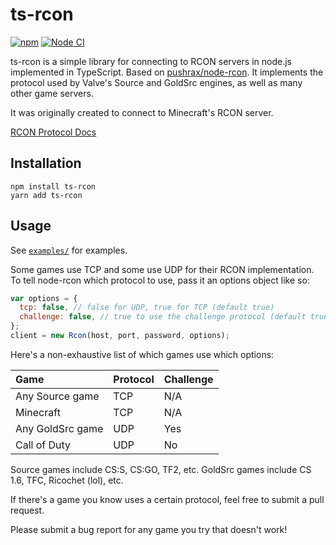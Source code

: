 # ts-rcon

[![npm](https://img.shields.io/npm/v/ts-rcon)](https://www.npmjs.com/package/ts-rcon) [![Node CI](https://github.com/bmiddha/ts-rcon/workflows/Node%20CI/badge.svg)](https://github.com/bmiddha/ts-rcon/actions?query=workflow%3A%22Node+CI%22)

ts-rcon is a simple library for connecting to RCON servers in node.js implemented in TypeScript.
Based on [pushrax/node-rcon](https://github.com/pushrax/node-rcon).
It implements the protocol used by Valve's Source and GoldSrc engines,
as well as many other game servers.

It was originally created to connect to Minecraft's RCON server.

[RCON Protocol Docs](https://developer.valvesoftware.com/wiki/Source_RCON_Protocol)

## Installation

```shell
npm install ts-rcon
yarn add ts-rcon
```

## Usage

See [`examples/`](examples/) for examples.

Some games use TCP and some use UDP for their RCON implementation. To tell
node-rcon which protocol to use, pass it an options object like so:

```javascript
var options = {
  tcp: false, // false for UDP, true for TCP (default true)
  challenge: false, // true to use the challenge protocol (default true)
};
client = new Rcon(host, port, password, options);
```

Here's a non-exhaustive list of which games use which options:

| Game             | Protocol | Challenge |
| :--------------- | :------- | :-------- |
| Any Source game  | TCP      | N/A       |
| Minecraft        | TCP      | N/A       |
| Any GoldSrc game | UDP      | Yes       |
| Call of Duty     | UDP      | No        |

Source games include CS:S, CS:GO, TF2, etc. GoldSrc games include CS 1.6, TFC,
Ricochet (lol), etc.

If there's a game you know uses a certain protocol, feel free to submit a pull
request.

Please submit a bug report for any game you try that doesn't work!
